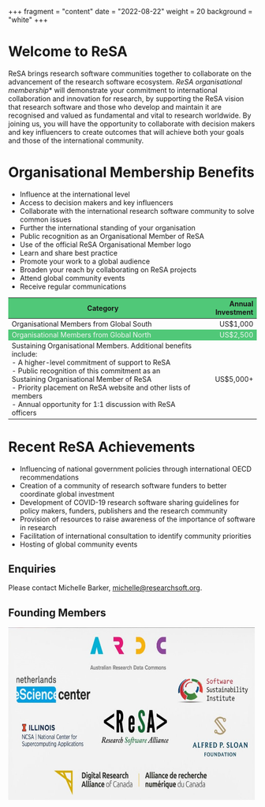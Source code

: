 +++
fragment = "content"
date = "2022-08-22"
weight = 20
background = "white"
+++

# Welcome to ReSA
ReSA brings research software communities together to collaborate on the advancement of the research software ecosystem.
*ReSA organisational membership** will demonstrate your commitment to international collaboration and innovation for research, by supporting the ReSA vision that research software and those who develop and maintain it are recognised and valued as fundamental and vital to research worldwide.
By joining us, you will have the opportunity to collaborate with decision makers and key influencers to create outcomes that will achieve both your goals and those of the international community. 

# Organisational Membership Benefits 
- Influence at the international level
- Access to decision makers and key influencers 
- Collaborate with the international research software community to solve common issues
- Further the international standing of your organisation
- Public recognition as an Organisational Member of ReSA
- Use of the official ReSA Organisational Member logo
- Learn and share best practice 
- Promote your work to a global audience 
- Broaden your reach by collaborating on ReSA projects
- Attend global community events
- Receive regular communications

<style>
  table th { background-color: #50C878!important; }
  tr:nth-child(even) {
    background-color: #50C878!important;
    color: #f4f4f4!important;
}
</style>

|Category  | Annual Investment  |
|---|---:|
|Organisational Members from Global South|US$1,000|
|Organisational Members from Global North|US$2,500|
|Sustaining Organisational Members. Additional benefits include: <br>- A higher-level commitment of support to ReSA<br>- Public recognition of this commitment as an Sustaining Organisational Member of ReSA<br>- Priority placement on ReSA website and other lists of members<br>- Annual opportunity for 1:1 discussion with ReSA officers|US$5,000+|




# Recent ReSA Achievements
- Influencing of national government policies through international OECD recommendations
- Creation of a community of research software funders to better coordinate global investment
- Development of COVID-19 research software sharing guidelines for policy makers, funders, publishers and the research community
- Provision of resources to raise awareness of the importance of software in research
- Facilitation of international consultation to identify community priorities
- Hosting of global community events 

## Enquiries
Please contact Michelle Barker, [michelle@researchsoft.org](mailto:michelle@researchsoft.org).    

## Founding Members 
<img src="/static/images/ReSAFoundingMembersSquare.jpg" alt="ReSA Founding Members" title="ReSA Founding Members" style="width:500px;height:350px;">

